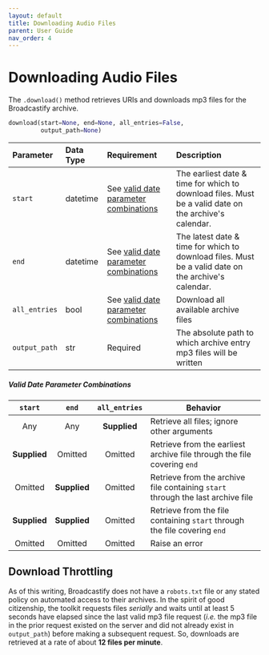```yaml
---
layout: default
title: Downloading Audio Files
parent: User Guide
nav_order: 4
---
```


# Downloading Audio Files

The `.download()` method retrieves URIs and downloads mp3 files for the Broadcastify archive.

```python
download(start=None, end=None, all_entries=False,
         output_path=None)
```

| Parameter | Data Type | Requirement | Description |
|:----------|:----------|:------------|:------------|
| `start` | datetime | See [valid date parameter combinations](#valid-date-parameter-combinations) | The earliest date & time for which to download files. Must be a valid date on the archive's calendar. |
| `end` | datetime | See [valid date parameter combinations](#valid-date-parameter-combinations) | The latest date & time for which to download files. Must be a valid date on the archive's calendar. |
| `all_entries` | bool | See [valid date parameter combinations](#valid-date-parameter-combinations) | Download all available archive files |
| `output_path` | str | Required | The absolute path to which archive entry mp3 files will be written |

##### Valid Date Parameter Combinations

| `start` | `end` | `all_entries` | Behavior |
|:-------:|:-----:|:-----------:|----------|
| Any | Any | **Supplied** | Retrieve all files; ignore other arguments |
| **Supplied** | Omitted | Omitted | Retrieve from the earliest archive file through the file covering `end` |
| Omitted | **Supplied** | Omitted | Retrieve from the archive file containing `start` through the last archive file |
| **Supplied** | **Supplied** | Omitted | Retrieve from the file containing `start` through the file covering `end` |
| Omitted | Omitted | Omitted | Raise an error |

## Download Throttling

As of this writing, Broadcastify does not have a `robots.txt` file or any stated policy on automated access to their archives. In the spirit of good citizenship, the toolkit requests files _serially_ and waits until at least 5 seconds have elapsed since the last valid mp3 file request (_i.e._ the mp3 file in the prior request existed on the server and did not already exist in `output_path`) before making a subsequent request. So, downloads are retrieved at a rate of about **12 files per minute**.
